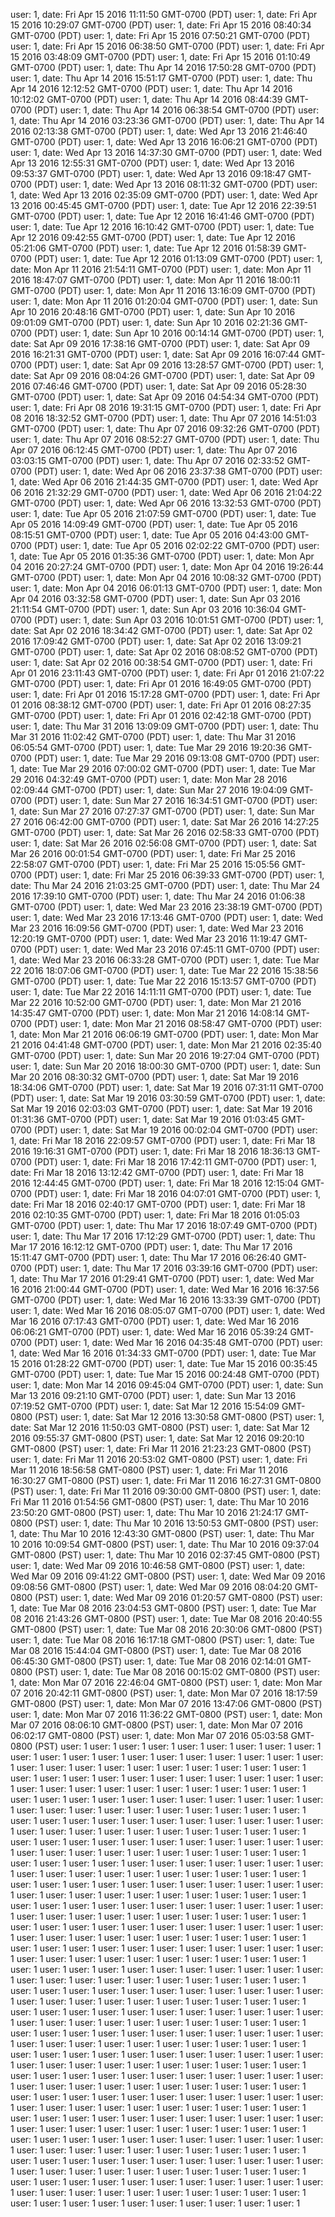 user: 1, date: Fri Apr 15 2016 11:11:50 GMT-0700 (PDT)
user: 1, date: Fri Apr 15 2016 10:29:07 GMT-0700 (PDT)
user: 1, date: Fri Apr 15 2016 08:40:34 GMT-0700 (PDT)
user: 1, date: Fri Apr 15 2016 07:50:21 GMT-0700 (PDT)
user: 1, date: Fri Apr 15 2016 06:38:50 GMT-0700 (PDT)
user: 1, date: Fri Apr 15 2016 03:48:09 GMT-0700 (PDT)
user: 1, date: Fri Apr 15 2016 01:10:49 GMT-0700 (PDT)
user: 1, date: Thu Apr 14 2016 17:50:28 GMT-0700 (PDT)
user: 1, date: Thu Apr 14 2016 15:51:17 GMT-0700 (PDT)
user: 1, date: Thu Apr 14 2016 12:12:52 GMT-0700 (PDT)
user: 1, date: Thu Apr 14 2016 10:12:02 GMT-0700 (PDT)
user: 1, date: Thu Apr 14 2016 08:44:39 GMT-0700 (PDT)
user: 1, date: Thu Apr 14 2016 06:38:54 GMT-0700 (PDT)
user: 1, date: Thu Apr 14 2016 03:23:36 GMT-0700 (PDT)
user: 1, date: Thu Apr 14 2016 02:13:38 GMT-0700 (PDT)
user: 1, date: Wed Apr 13 2016 21:46:40 GMT-0700 (PDT)
user: 1, date: Wed Apr 13 2016 16:06:21 GMT-0700 (PDT)
user: 1, date: Wed Apr 13 2016 14:37:30 GMT-0700 (PDT)
user: 1, date: Wed Apr 13 2016 12:55:31 GMT-0700 (PDT)
user: 1, date: Wed Apr 13 2016 09:53:37 GMT-0700 (PDT)
user: 1, date: Wed Apr 13 2016 09:18:47 GMT-0700 (PDT)
user: 1, date: Wed Apr 13 2016 08:11:32 GMT-0700 (PDT)
user: 1, date: Wed Apr 13 2016 02:35:09 GMT-0700 (PDT)
user: 1, date: Wed Apr 13 2016 00:45:45 GMT-0700 (PDT)
user: 1, date: Tue Apr 12 2016 22:39:51 GMT-0700 (PDT)
user: 1, date: Tue Apr 12 2016 16:41:46 GMT-0700 (PDT)
user: 1, date: Tue Apr 12 2016 16:10:42 GMT-0700 (PDT)
user: 1, date: Tue Apr 12 2016 09:42:55 GMT-0700 (PDT)
user: 1, date: Tue Apr 12 2016 05:21:06 GMT-0700 (PDT)
user: 1, date: Tue Apr 12 2016 01:58:39 GMT-0700 (PDT)
user: 1, date: Tue Apr 12 2016 01:13:09 GMT-0700 (PDT)
user: 1, date: Mon Apr 11 2016 21:54:11 GMT-0700 (PDT)
user: 1, date: Mon Apr 11 2016 18:47:07 GMT-0700 (PDT)
user: 1, date: Mon Apr 11 2016 18:00:11 GMT-0700 (PDT)
user: 1, date: Mon Apr 11 2016 13:16:09 GMT-0700 (PDT)
user: 1, date: Mon Apr 11 2016 01:20:04 GMT-0700 (PDT)
user: 1, date: Sun Apr 10 2016 20:48:16 GMT-0700 (PDT)
user: 1, date: Sun Apr 10 2016 09:01:09 GMT-0700 (PDT)
user: 1, date: Sun Apr 10 2016 02:21:36 GMT-0700 (PDT)
user: 1, date: Sun Apr 10 2016 00:14:14 GMT-0700 (PDT)
user: 1, date: Sat Apr 09 2016 17:38:16 GMT-0700 (PDT)
user: 1, date: Sat Apr 09 2016 16:21:31 GMT-0700 (PDT)
user: 1, date: Sat Apr 09 2016 16:07:44 GMT-0700 (PDT)
user: 1, date: Sat Apr 09 2016 13:28:57 GMT-0700 (PDT)
user: 1, date: Sat Apr 09 2016 08:04:26 GMT-0700 (PDT)
user: 1, date: Sat Apr 09 2016 07:46:46 GMT-0700 (PDT)
user: 1, date: Sat Apr 09 2016 05:28:30 GMT-0700 (PDT)
user: 1, date: Sat Apr 09 2016 04:54:34 GMT-0700 (PDT)
user: 1, date: Fri Apr 08 2016 19:31:15 GMT-0700 (PDT)
user: 1, date: Fri Apr 08 2016 18:32:52 GMT-0700 (PDT)
user: 1, date: Thu Apr 07 2016 14:51:03 GMT-0700 (PDT)
user: 1, date: Thu Apr 07 2016 09:32:26 GMT-0700 (PDT)
user: 1, date: Thu Apr 07 2016 08:52:27 GMT-0700 (PDT)
user: 1, date: Thu Apr 07 2016 06:12:45 GMT-0700 (PDT)
user: 1, date: Thu Apr 07 2016 03:03:15 GMT-0700 (PDT)
user: 1, date: Thu Apr 07 2016 02:33:52 GMT-0700 (PDT)
user: 1, date: Wed Apr 06 2016 23:37:38 GMT-0700 (PDT)
user: 1, date: Wed Apr 06 2016 21:44:35 GMT-0700 (PDT)
user: 1, date: Wed Apr 06 2016 21:32:29 GMT-0700 (PDT)
user: 1, date: Wed Apr 06 2016 21:04:22 GMT-0700 (PDT)
user: 1, date: Wed Apr 06 2016 13:32:53 GMT-0700 (PDT)
user: 1, date: Tue Apr 05 2016 21:07:59 GMT-0700 (PDT)
user: 1, date: Tue Apr 05 2016 14:09:49 GMT-0700 (PDT)
user: 1, date: Tue Apr 05 2016 08:15:51 GMT-0700 (PDT)
user: 1, date: Tue Apr 05 2016 04:43:00 GMT-0700 (PDT)
user: 1, date: Tue Apr 05 2016 02:02:22 GMT-0700 (PDT)
user: 1, date: Tue Apr 05 2016 01:35:36 GMT-0700 (PDT)
user: 1, date: Mon Apr 04 2016 20:27:24 GMT-0700 (PDT)
user: 1, date: Mon Apr 04 2016 19:26:44 GMT-0700 (PDT)
user: 1, date: Mon Apr 04 2016 10:08:32 GMT-0700 (PDT)
user: 1, date: Mon Apr 04 2016 06:01:13 GMT-0700 (PDT)
user: 1, date: Mon Apr 04 2016 03:32:58 GMT-0700 (PDT)
user: 1, date: Sun Apr 03 2016 21:11:54 GMT-0700 (PDT)
user: 1, date: Sun Apr 03 2016 10:36:04 GMT-0700 (PDT)
user: 1, date: Sun Apr 03 2016 10:01:51 GMT-0700 (PDT)
user: 1, date: Sat Apr 02 2016 18:34:42 GMT-0700 (PDT)
user: 1, date: Sat Apr 02 2016 17:09:42 GMT-0700 (PDT)
user: 1, date: Sat Apr 02 2016 13:09:21 GMT-0700 (PDT)
user: 1, date: Sat Apr 02 2016 08:08:52 GMT-0700 (PDT)
user: 1, date: Sat Apr 02 2016 00:38:54 GMT-0700 (PDT)
user: 1, date: Fri Apr 01 2016 23:11:43 GMT-0700 (PDT)
user: 1, date: Fri Apr 01 2016 21:07:22 GMT-0700 (PDT)
user: 1, date: Fri Apr 01 2016 16:49:05 GMT-0700 (PDT)
user: 1, date: Fri Apr 01 2016 15:17:28 GMT-0700 (PDT)
user: 1, date: Fri Apr 01 2016 08:38:12 GMT-0700 (PDT)
user: 1, date: Fri Apr 01 2016 08:27:35 GMT-0700 (PDT)
user: 1, date: Fri Apr 01 2016 02:42:18 GMT-0700 (PDT)
user: 1, date: Thu Mar 31 2016 13:09:09 GMT-0700 (PDT)
user: 1, date: Thu Mar 31 2016 11:02:42 GMT-0700 (PDT)
user: 1, date: Thu Mar 31 2016 06:05:54 GMT-0700 (PDT)
user: 1, date: Tue Mar 29 2016 19:20:36 GMT-0700 (PDT)
user: 1, date: Tue Mar 29 2016 09:13:08 GMT-0700 (PDT)
user: 1, date: Tue Mar 29 2016 07:00:02 GMT-0700 (PDT)
user: 1, date: Tue Mar 29 2016 04:32:49 GMT-0700 (PDT)
user: 1, date: Mon Mar 28 2016 02:09:44 GMT-0700 (PDT)
user: 1, date: Sun Mar 27 2016 19:04:09 GMT-0700 (PDT)
user: 1, date: Sun Mar 27 2016 16:34:51 GMT-0700 (PDT)
user: 1, date: Sun Mar 27 2016 07:27:37 GMT-0700 (PDT)
user: 1, date: Sun Mar 27 2016 06:42:00 GMT-0700 (PDT)
user: 1, date: Sat Mar 26 2016 14:27:25 GMT-0700 (PDT)
user: 1, date: Sat Mar 26 2016 02:58:33 GMT-0700 (PDT)
user: 1, date: Sat Mar 26 2016 02:56:08 GMT-0700 (PDT)
user: 1, date: Sat Mar 26 2016 00:01:54 GMT-0700 (PDT)
user: 1, date: Fri Mar 25 2016 22:58:07 GMT-0700 (PDT)
user: 1, date: Fri Mar 25 2016 15:05:56 GMT-0700 (PDT)
user: 1, date: Fri Mar 25 2016 06:39:33 GMT-0700 (PDT)
user: 1, date: Thu Mar 24 2016 21:03:25 GMT-0700 (PDT)
user: 1, date: Thu Mar 24 2016 17:39:10 GMT-0700 (PDT)
user: 1, date: Thu Mar 24 2016 01:06:38 GMT-0700 (PDT)
user: 1, date: Wed Mar 23 2016 23:38:19 GMT-0700 (PDT)
user: 1, date: Wed Mar 23 2016 17:13:46 GMT-0700 (PDT)
user: 1, date: Wed Mar 23 2016 16:09:56 GMT-0700 (PDT)
user: 1, date: Wed Mar 23 2016 12:20:19 GMT-0700 (PDT)
user: 1, date: Wed Mar 23 2016 11:19:47 GMT-0700 (PDT)
user: 1, date: Wed Mar 23 2016 07:45:11 GMT-0700 (PDT)
user: 1, date: Wed Mar 23 2016 06:33:28 GMT-0700 (PDT)
user: 1, date: Tue Mar 22 2016 18:07:06 GMT-0700 (PDT)
user: 1, date: Tue Mar 22 2016 15:38:56 GMT-0700 (PDT)
user: 1, date: Tue Mar 22 2016 15:13:57 GMT-0700 (PDT)
user: 1, date: Tue Mar 22 2016 14:11:11 GMT-0700 (PDT)
user: 1, date: Tue Mar 22 2016 10:52:00 GMT-0700 (PDT)
user: 1, date: Mon Mar 21 2016 14:35:47 GMT-0700 (PDT)
user: 1, date: Mon Mar 21 2016 14:08:14 GMT-0700 (PDT)
user: 1, date: Mon Mar 21 2016 08:58:47 GMT-0700 (PDT)
user: 1, date: Mon Mar 21 2016 06:06:19 GMT-0700 (PDT)
user: 1, date: Mon Mar 21 2016 04:41:48 GMT-0700 (PDT)
user: 1, date: Mon Mar 21 2016 02:35:40 GMT-0700 (PDT)
user: 1, date: Sun Mar 20 2016 19:27:04 GMT-0700 (PDT)
user: 1, date: Sun Mar 20 2016 18:00:30 GMT-0700 (PDT)
user: 1, date: Sun Mar 20 2016 08:30:32 GMT-0700 (PDT)
user: 1, date: Sat Mar 19 2016 18:34:06 GMT-0700 (PDT)
user: 1, date: Sat Mar 19 2016 07:31:11 GMT-0700 (PDT)
user: 1, date: Sat Mar 19 2016 03:30:59 GMT-0700 (PDT)
user: 1, date: Sat Mar 19 2016 02:03:03 GMT-0700 (PDT)
user: 1, date: Sat Mar 19 2016 01:31:36 GMT-0700 (PDT)
user: 1, date: Sat Mar 19 2016 01:03:45 GMT-0700 (PDT)
user: 1, date: Sat Mar 19 2016 00:02:04 GMT-0700 (PDT)
user: 1, date: Fri Mar 18 2016 22:09:57 GMT-0700 (PDT)
user: 1, date: Fri Mar 18 2016 19:16:31 GMT-0700 (PDT)
user: 1, date: Fri Mar 18 2016 18:36:13 GMT-0700 (PDT)
user: 1, date: Fri Mar 18 2016 17:42:11 GMT-0700 (PDT)
user: 1, date: Fri Mar 18 2016 13:12:42 GMT-0700 (PDT)
user: 1, date: Fri Mar 18 2016 12:44:45 GMT-0700 (PDT)
user: 1, date: Fri Mar 18 2016 12:15:04 GMT-0700 (PDT)
user: 1, date: Fri Mar 18 2016 04:07:01 GMT-0700 (PDT)
user: 1, date: Fri Mar 18 2016 02:40:17 GMT-0700 (PDT)
user: 1, date: Fri Mar 18 2016 02:10:35 GMT-0700 (PDT)
user: 1, date: Fri Mar 18 2016 01:05:03 GMT-0700 (PDT)
user: 1, date: Thu Mar 17 2016 18:07:49 GMT-0700 (PDT)
user: 1, date: Thu Mar 17 2016 17:12:29 GMT-0700 (PDT)
user: 1, date: Thu Mar 17 2016 16:12:12 GMT-0700 (PDT)
user: 1, date: Thu Mar 17 2016 15:11:47 GMT-0700 (PDT)
user: 1, date: Thu Mar 17 2016 06:26:40 GMT-0700 (PDT)
user: 1, date: Thu Mar 17 2016 03:39:16 GMT-0700 (PDT)
user: 1, date: Thu Mar 17 2016 01:29:41 GMT-0700 (PDT)
user: 1, date: Wed Mar 16 2016 21:00:44 GMT-0700 (PDT)
user: 1, date: Wed Mar 16 2016 16:37:56 GMT-0700 (PDT)
user: 1, date: Wed Mar 16 2016 13:33:39 GMT-0700 (PDT)
user: 1, date: Wed Mar 16 2016 08:05:07 GMT-0700 (PDT)
user: 1, date: Wed Mar 16 2016 07:17:43 GMT-0700 (PDT)
user: 1, date: Wed Mar 16 2016 06:06:21 GMT-0700 (PDT)
user: 1, date: Wed Mar 16 2016 05:39:24 GMT-0700 (PDT)
user: 1, date: Wed Mar 16 2016 04:35:48 GMT-0700 (PDT)
user: 1, date: Wed Mar 16 2016 01:34:33 GMT-0700 (PDT)
user: 1, date: Tue Mar 15 2016 01:28:22 GMT-0700 (PDT)
user: 1, date: Tue Mar 15 2016 00:35:45 GMT-0700 (PDT)
user: 1, date: Tue Mar 15 2016 00:24:48 GMT-0700 (PDT)
user: 1, date: Mon Mar 14 2016 09:45:04 GMT-0700 (PDT)
user: 1, date: Sun Mar 13 2016 09:21:10 GMT-0700 (PDT)
user: 1, date: Sun Mar 13 2016 07:19:52 GMT-0700 (PDT)
user: 1, date: Sat Mar 12 2016 15:54:09 GMT-0800 (PST)
user: 1, date: Sat Mar 12 2016 13:30:58 GMT-0800 (PST)
user: 1, date: Sat Mar 12 2016 11:50:03 GMT-0800 (PST)
user: 1, date: Sat Mar 12 2016 09:55:37 GMT-0800 (PST)
user: 1, date: Sat Mar 12 2016 09:20:10 GMT-0800 (PST)
user: 1, date: Fri Mar 11 2016 21:23:23 GMT-0800 (PST)
user: 1, date: Fri Mar 11 2016 20:53:02 GMT-0800 (PST)
user: 1, date: Fri Mar 11 2016 18:56:58 GMT-0800 (PST)
user: 1, date: Fri Mar 11 2016 16:30:27 GMT-0800 (PST)
user: 1, date: Fri Mar 11 2016 16:27:31 GMT-0800 (PST)
user: 1, date: Fri Mar 11 2016 09:30:00 GMT-0800 (PST)
user: 1, date: Fri Mar 11 2016 01:54:56 GMT-0800 (PST)
user: 1, date: Thu Mar 10 2016 23:50:20 GMT-0800 (PST)
user: 1, date: Thu Mar 10 2016 21:24:17 GMT-0800 (PST)
user: 1, date: Thu Mar 10 2016 13:50:53 GMT-0800 (PST)
user: 1, date: Thu Mar 10 2016 12:43:30 GMT-0800 (PST)
user: 1, date: Thu Mar 10 2016 10:09:54 GMT-0800 (PST)
user: 1, date: Thu Mar 10 2016 09:37:04 GMT-0800 (PST)
user: 1, date: Thu Mar 10 2016 02:37:45 GMT-0800 (PST)
user: 1, date: Wed Mar 09 2016 10:46:58 GMT-0800 (PST)
user: 1, date: Wed Mar 09 2016 09:41:22 GMT-0800 (PST)
user: 1, date: Wed Mar 09 2016 09:08:56 GMT-0800 (PST)
user: 1, date: Wed Mar 09 2016 08:04:20 GMT-0800 (PST)
user: 1, date: Wed Mar 09 2016 01:20:57 GMT-0800 (PST)
user: 1, date: Tue Mar 08 2016 23:04:53 GMT-0800 (PST)
user: 1, date: Tue Mar 08 2016 21:43:26 GMT-0800 (PST)
user: 1, date: Tue Mar 08 2016 20:40:55 GMT-0800 (PST)
user: 1, date: Tue Mar 08 2016 20:30:06 GMT-0800 (PST)
user: 1, date: Tue Mar 08 2016 16:17:18 GMT-0800 (PST)
user: 1, date: Tue Mar 08 2016 15:44:04 GMT-0800 (PST)
user: 1, date: Tue Mar 08 2016 06:45:30 GMT-0800 (PST)
user: 1, date: Tue Mar 08 2016 02:14:01 GMT-0800 (PST)
user: 1, date: Tue Mar 08 2016 00:15:02 GMT-0800 (PST)
user: 1, date: Mon Mar 07 2016 22:46:04 GMT-0800 (PST)
user: 1, date: Mon Mar 07 2016 20:42:11 GMT-0800 (PST)
user: 1, date: Mon Mar 07 2016 18:17:59 GMT-0800 (PST)
user: 1, date: Mon Mar 07 2016 13:47:06 GMT-0800 (PST)
user: 1, date: Mon Mar 07 2016 11:36:22 GMT-0800 (PST)
user: 1, date: Mon Mar 07 2016 08:06:10 GMT-0800 (PST)
user: 1, date: Mon Mar 07 2016 06:02:17 GMT-0800 (PST)
user: 1, date: Mon Mar 07 2016 05:03:58 GMT-0800 (PST)
user: 1
user: 1
user: 1
user: 1
user: 1
user: 1
user: 1
user: 1
user: 1
user: 1
user: 1
user: 1
user: 1
user: 1
user: 1
user: 1
user: 1
user: 1
user: 1
user: 1
user: 1
user: 1
user: 1
user: 1
user: 1
user: 1
user: 1
user: 1
user: 1
user: 1
user: 1
user: 1
user: 1
user: 1
user: 1
user: 1
user: 1
user: 1
user: 1
user: 1
user: 1
user: 1
user: 1
user: 1
user: 1
user: 1
user: 1
user: 1
user: 1
user: 1
user: 1
user: 1
user: 1
user: 1
user: 1
user: 1
user: 1
user: 1
user: 1
user: 1
user: 1
user: 1
user: 1
user: 1
user: 1
user: 1
user: 1
user: 1
user: 1
user: 1
user: 1
user: 1
user: 1
user: 1
user: 1
user: 1
user: 1
user: 1
user: 1
user: 1
user: 1
user: 1
user: 1
user: 1
user: 1
user: 1
user: 1
user: 1
user: 1
user: 1
user: 1
user: 1
user: 1
user: 1
user: 1
user: 1
user: 1
user: 1
user: 1
user: 1
user: 1
user: 1
user: 1
user: 1
user: 1
user: 1
user: 1
user: 1
user: 1
user: 1
user: 1
user: 1
user: 1
user: 1
user: 1
user: 1
user: 1
user: 1
user: 1
user: 1
user: 1
user: 1
user: 1
user: 1
user: 1
user: 1
user: 1
user: 1
user: 1
user: 1
user: 1
user: 1
user: 1
user: 1
user: 1
user: 1
user: 1
user: 1
user: 1
user: 1
user: 1
user: 1
user: 1
user: 1
user: 1
user: 1
user: 1
user: 1
user: 1
user: 1
user: 1
user: 1
user: 1
user: 1
user: 1
user: 1
user: 1
user: 1
user: 1
user: 1
user: 1
user: 1
user: 1
user: 1
user: 1
user: 1
user: 1
user: 1
user: 1
user: 1
user: 1
user: 1
user: 1
user: 1
user: 1
user: 1
user: 1
user: 1
user: 1
user: 1
user: 1
user: 1
user: 1
user: 1
user: 1
user: 1
user: 1
user: 1
user: 1
user: 1
user: 1
user: 1
user: 1
user: 1
user: 1
user: 1
user: 1
user: 1
user: 1
user: 1
user: 1
user: 1
user: 1
user: 1
user: 1
user: 1
user: 1
user: 1
user: 1
user: 1
user: 1
user: 1
user: 1
user: 1
user: 1
user: 1
user: 1
user: 1
user: 1
user: 1
user: 1
user: 1
user: 1
user: 1
user: 1
user: 1
user: 1
user: 1
user: 1
user: 1
user: 1
user: 1
user: 1
user: 1
user: 1
user: 1
user: 1
user: 1
user: 1
user: 1
user: 1
user: 1
user: 1
user: 1
user: 1
user: 1
user: 1
user: 1
user: 1
user: 1
user: 1
user: 1
user: 1
user: 1
user: 1
user: 1
user: 1
user: 1
user: 1
user: 1
user: 1
user: 1
user: 1
user: 1
user: 1
user: 1
user: 1
user: 1
user: 1
user: 1
user: 1
user: 1
user: 1
user: 1
user: 1
user: 1
user: 1
user: 1
user: 1
user: 1
user: 1
user: 1
user: 1
user: 1
user: 1
user: 1
user: 1
user: 1
user: 1
user: 1
user: 1
user: 1
user: 1
user: 1
user: 1
user: 1
user: 1
user: 1
user: 1
user: 1
user: 1
user: 1
user: 1
user: 1
user: 1
user: 1
user: 1
user: 1
user: 1
user: 1
user: 1
user: 1
user: 1
user: 1
user: 1
user: 1
user: 1
user: 1
user: 1
user: 1
user: 1
user: 1
user: 1
user: 1
user: 1
user: 1
user: 1
user: 1
user: 1
user: 1
user: 1
user: 1
user: 1
user: 1
user: 1
user: 1
user: 1
user: 1
user: 1
user: 1
user: 1
user: 1
user: 1
user: 1
user: 1
user: 1
user: 1
user: 1
user: 1
user: 1
user: 1
user: 1
user: 1
user: 1
user: 1
user: 1
user: 1
user: 1
user: 1
user: 1
user: 1
user: 1
user: 1
user: 1
user: 1
user: 1
user: 1
user: 1
user: 1
user: 1
user: 1
user: 1
user: 1
user: 1
user: 1
user: 1
user: 1
user: 1
user: 1
user: 1
user: 1
user: 1
user: 1
user: 1
user: 1
user: 1
user: 1
user: 1
user: 1
user: 1
user: 1
user: 1
user: 1
user: 1
user: 1
user: 1
user: 1
user: 1
user: 1
user: 1
user: 1
user: 1
user: 1
user: 1
user: 1
user: 1
user: 1
user: 1
user: 1
user: 1
user: 1
user: 1
user: 1
user: 1
user: 1
user: 1
user: 1
user: 1
user: 1
user: 1
user: 1
user: 1
user: 1
user: 1
user: 1
user: 1
user: 1
user: 1
user: 1
user: 1
user: 1
user: 1
user: 1
user: 1
user: 1
user: 1
user: 1
user: 1
user: 1
user: 1
user: 1
user: 1
user: 1
user: 1
user: 1
user: 1
user: 1
user: 1
user: 1
user: 1
user: 1
user: 1
user: 1
user: 1
user: 1
user: 1
user: 1
user: 1
user: 1
user: 1
